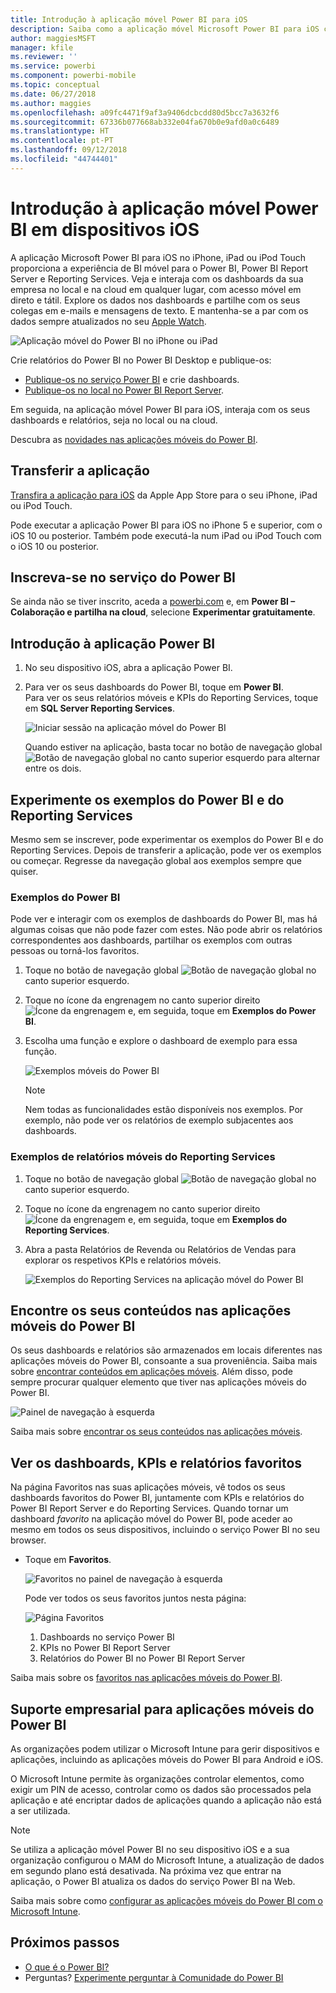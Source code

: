 ```yaml
---
title: Introdução à aplicação móvel Power BI para iOS
description: Saiba como a aplicação móvel Microsoft Power BI para iOS coloca o Power BI ao seu alcance, com acesso móvel a informações empresariais no local e na cloud.
author: maggiesMSFT
manager: kfile
ms.reviewer: ''
ms.service: powerbi
ms.component: powerbi-mobile
ms.topic: conceptual
ms.date: 06/27/2018
ms.author: maggies
ms.openlocfilehash: a09fc4471f9af3a9406dcbcdd80d5bcc7a3632f6
ms.sourcegitcommit: 67336b077668ab332e04fa670b0e9afd0a0c6489
ms.translationtype: HT
ms.contentlocale: pt-PT
ms.lasthandoff: 09/12/2018
ms.locfileid: "44744401"
---
```

# <a name="get-started-with-the-power-bi-mobile-app-on-ios-devices"></a>Introdução à aplicação móvel Power BI em dispositivos iOS
A aplicação Microsoft Power BI para iOS no iPhone, iPad ou iPod Touch proporciona a experiência de BI móvel para o Power BI, Power BI Report Server e Reporting Services. Veja e interaja com os dashboards da sua empresa no local e na cloud em qualquer lugar, com acesso móvel em direto e tátil. Explore os dados nos dashboards e partilhe com os seus colegas em e-mails e mensagens de texto. E mantenha-se a par com os dados sempre atualizados no seu [Apple Watch](mobile-apple-watch.md).  

![Aplicação móvel do Power BI no iPhone ou iPad](./media/mobile-iphone-app-get-started/pbi_ipad_iphonedevices.png)

Crie relatórios do Power BI no Power BI Desktop e publique-os:

* [Publique-os no serviço Power BI](../../service-get-started.md) e crie dashboards.
* [Publique-os no local no Power BI Report Server](../../report-server/quickstart-create-powerbi-report.md).

Em seguida, na aplicação móvel Power BI para iOS, interaja com os seus dashboards e relatórios, seja no local ou na cloud.

Descubra as [novidades nas aplicações móveis do Power BI](mobile-whats-new-in-the-mobile-apps.md).

## <a name="download-the-app"></a>Transferir a aplicação
[Transfira a aplicação para iOS](http://go.microsoft.com/fwlink/?LinkId=522062 "Transfira a aplicação para iOS") da Apple App Store para o seu iPhone, iPad ou iPod Touch.

Pode executar a aplicação Power BI para iOS no iPhone 5 e superior, com o iOS 10 ou posterior. Também pode executá-la num iPad ou iPod Touch com o iOS 10 ou posterior. 

## <a name="sign-up-for-the-power-bi-service"></a>Inscreva-se no serviço do Power BI
Se ainda não se tiver inscrito, aceda a [powerbi.com](https://powerbi.microsoft.com/get-started/) e, em **Power BI – Colaboração e partilha na cloud**, selecione **Experimentar gratuitamente**.


## <a name="get-started-with-the-power-bi-app"></a>Introdução à aplicação Power BI
1. No seu dispositivo iOS, abra a aplicação Power BI.
2. Para ver os seus dashboards do Power BI, toque em **Power BI**.  
   Para ver os seus relatórios móveis e KPIs do Reporting Services, toque em **SQL Server Reporting Services**.
   
   ![Iniciar sessão na aplicação móvel do Power BI](./media/mobile-iphone-app-get-started/power-bi-connect-to-login.png)
   
   Quando estiver na aplicação, basta tocar no botão de navegação global ![Botão de navegação global](./././media/mobile-iphone-app-get-started/power-bi-iphone-global-nav-button.png) no canto superior esquerdo para alternar entre os dois. 

## <a name="try-the-power-bi-and-reporting-services-samples"></a>Experimente os exemplos do Power BI e do Reporting Services
Mesmo sem se inscrever, pode experimentar os exemplos do Power BI e do Reporting Services. Depois de transferir a aplicação, pode ver os exemplos ou começar. Regresse da navegação global aos exemplos sempre que quiser.

### <a name="power-bi-samples"></a>Exemplos do Power BI
Pode ver e interagir com os exemplos de dashboards do Power BI, mas há algumas coisas que não pode fazer com estes. Não pode abrir os relatórios correspondentes aos dashboards, partilhar os exemplos com outras pessoas ou torná-los favoritos.

1. Toque no botão de navegação global ![Botão de navegação global](./././media/mobile-iphone-app-get-started/power-bi-iphone-global-nav-button.png) no canto superior esquerdo.
2. Toque no ícone da engrenagem no canto superior direito ![Ícone da engrenagem](././media/mobile-iphone-app-get-started/power-bi-ios-gear-icon.png) e, em seguida, toque em **Exemplos do Power BI**.
3. Escolha uma função e explore o dashboard de exemplo para essa função.  
   
   ![Exemplos móveis do Power BI](./media/mobile-iphone-app-get-started/power-bi-iphone-powerbi-samples.png)
   
   > [!NOTE]
   > Nem todas as funcionalidades estão disponíveis nos exemplos. Por exemplo, não pode ver os relatórios de exemplo subjacentes aos dashboards. 
   > 
   > 

### <a name="reporting-services-mobile-report-samples"></a>Exemplos de relatórios móveis do Reporting Services
1. Toque no botão de navegação global ![Botão de navegação global](./././media/mobile-iphone-app-get-started/power-bi-iphone-global-nav-button.png) no canto superior esquerdo.
2. Toque no ícone da engrenagem no canto superior direito ![Ícone da engrenagem](././media/mobile-iphone-app-get-started/power-bi-ios-gear-icon.png) e, em seguida, toque em **Exemplos do Reporting Services**.
3. Abra a pasta Relatórios de Revenda ou Relatórios de Vendas para explorar os respetivos KPIs e relatórios móveis.
   
   ![Exemplos do Reporting Services na aplicação móvel do Power BI](./media/mobile-iphone-app-get-started/power-bi-reporting-services-samples.png)

## <a name="find-your-content-in-the-power-bi-mobile-apps"></a>Encontre os seus conteúdos nas aplicações móveis do Power BI
Os seus dashboards e relatórios são armazenados em locais diferentes nas aplicações móveis do Power BI, consoante a sua proveniência. Saiba mais sobre [encontrar conteúdos em aplicações móveis](mobile-apps-quickstart-view-dashboard-report.md). Além disso, pode sempre procurar qualquer elemento que tiver nas aplicações móveis do Power BI. 

![Painel de navegação à esquerda](./media/mobile-iphone-app-get-started/power-bi-iphone-left-nav.png)

Saiba mais sobre [encontrar os seus conteúdos nas aplicações móveis](mobile-apps-quickstart-view-dashboard-report.md).

## <a name="view-your-favorite-dashboards-kpis-and-reports"></a>Ver os dashboards, KPIs e relatórios favoritos
Na página Favoritos nas suas aplicações móveis, vê todos os seus dashboards favoritos do Power BI, juntamente com KPIs e relatórios do Power BI Report Server e do Reporting Services. Quando tornar um dashboard *favorito* na aplicação móvel do Power BI, pode aceder ao mesmo em todos os seus dispositivos, incluindo o serviço Power BI no seu browser. 

* Toque em **Favoritos**.
  
   ![Favoritos no painel de navegação à esquerda](./media/mobile-iphone-app-get-started/power-bi-iphone-favorites-nav.png)
  
   Pode ver todos os seus favoritos juntos nesta página:
  
   ![Página Favoritos](./media/mobile-iphone-app-get-started/power-bi-iphone-faves-report-server-number-callouts.png)
  
  1. Dashboards no serviço Power BI
  2. KPIs no Power BI Report Server
  3. Relatórios do Power BI no Power BI Report Server

Saiba mais sobre os [favoritos nas aplicações móveis do Power BI](mobile-apps-favorites.md).

## <a name="enterprise-support-for-the-power-bi-mobile-apps"></a>Suporte empresarial para aplicações móveis do Power BI
As organizações podem utilizar o Microsoft Intune para gerir dispositivos e aplicações, incluindo as aplicações móveis do Power BI para Android e iOS.

O Microsoft Intune permite às organizações controlar elementos, como exigir um PIN de acesso, controlar como os dados são processados pela aplicação e até encriptar dados de aplicações quando a aplicação não está a ser utilizada.

> [!NOTE]
> Se utiliza a aplicação móvel Power BI no seu dispositivo iOS e a sua organização configurou o MAM do Microsoft Intune, a atualização de dados em segundo plano está desativada. Na próxima vez que entrar na aplicação, o Power BI atualiza os dados do serviço Power BI na Web.
> 

Saiba mais sobre como [configurar as aplicações móveis do Power BI com o Microsoft Intune](../../service-admin-mobile-intune.md). 

## <a name="next-steps"></a>Próximos passos

* [O que é o Power BI?](../../power-bi-overview.md)
* Perguntas? [Experimente perguntar à Comunidade do Power BI](http://community.powerbi.com/)



